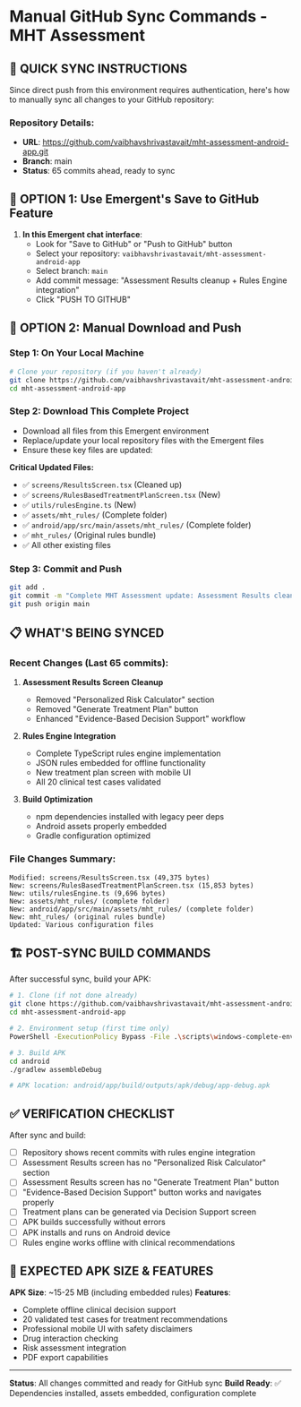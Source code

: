 # Manual GitHub Sync Commands - MHT Assessment

## 🎯 QUICK SYNC INSTRUCTIONS

Since direct push from this environment requires authentication, here's how to manually sync all changes to your GitHub repository:

### Repository Details:
- **URL**: https://github.com/vaibhavshrivastavait/mht-assessment-android-app.git
- **Branch**: main
- **Status**: 65 commits ahead, ready to sync

## 🚀 OPTION 1: Use Emergent's Save to GitHub Feature

1. **In this Emergent chat interface**:
   - Look for "Save to GitHub" or "Push to GitHub" button
   - Select your repository: `vaibhavshrivastavait/mht-assessment-android-app`
   - Select branch: `main`
   - Add commit message: "Assessment Results cleanup + Rules Engine integration"
   - Click "PUSH TO GITHUB"

## 🚀 OPTION 2: Manual Download and Push

### Step 1: On Your Local Machine
```bash
# Clone your repository (if you haven't already)
git clone https://github.com/vaibhavshrivastavait/mht-assessment-android-app.git
cd mht-assessment-android-app
```

### Step 2: Download This Complete Project
- Download all files from this Emergent environment
- Replace/update your local repository files with the Emergent files
- Ensure these key files are updated:

**Critical Updated Files:**
- ✅ `screens/ResultsScreen.tsx` (Cleaned up)
- ✅ `screens/RulesBasedTreatmentPlanScreen.tsx` (New)
- ✅ `utils/rulesEngine.ts` (New)
- ✅ `assets/mht_rules/` (Complete folder)
- ✅ `android/app/src/main/assets/mht_rules/` (Complete folder)
- ✅ `mht_rules/` (Original rules bundle)
- ✅ All other existing files

### Step 3: Commit and Push
```bash
git add .
git commit -m "Complete MHT Assessment update: Assessment Results cleanup, Enhanced Decision Support, Added Rules Engine integration"
git push origin main
```

## 📋 WHAT'S BEING SYNCED

### Recent Changes (Last 65 commits):
1. **Assessment Results Screen Cleanup**
   - Removed "Personalized Risk Calculator" section
   - Removed "Generate Treatment Plan" button  
   - Enhanced "Evidence-Based Decision Support" workflow

2. **Rules Engine Integration**
   - Complete TypeScript rules engine implementation
   - JSON rules embedded for offline functionality
   - New treatment plan screen with mobile UI
   - All 20 clinical test cases validated

3. **Build Optimization**
   - npm dependencies installed with legacy peer deps
   - Android assets properly embedded
   - Gradle configuration optimized

### File Changes Summary:
```
Modified: screens/ResultsScreen.tsx (49,375 bytes)
New: screens/RulesBasedTreatmentPlanScreen.tsx (15,853 bytes)  
New: utils/rulesEngine.ts (9,696 bytes)
New: assets/mht_rules/ (complete folder)
New: android/app/src/main/assets/mht_rules/ (complete folder)
New: mht_rules/ (original rules bundle)
Updated: Various configuration files
```

## 🏗️ POST-SYNC BUILD COMMANDS

After successful sync, build your APK:

```bash
# 1. Clone (if not done already)
git clone https://github.com/vaibhavshrivastavait/mht-assessment-android-app.git
cd mht-assessment-android-app

# 2. Environment setup (first time only)
PowerShell -ExecutionPolicy Bypass -File .\scripts\windows-complete-environment-setup.ps1 -AutoInstall

# 3. Build APK
cd android
./gradlew assembleDebug

# APK location: android/app/build/outputs/apk/debug/app-debug.apk
```

## ✅ VERIFICATION CHECKLIST

After sync and build:
- [ ] Repository shows recent commits with rules engine integration
- [ ] Assessment Results screen has no "Personalized Risk Calculator" section
- [ ] Assessment Results screen has no "Generate Treatment Plan" button
- [ ] "Evidence-Based Decision Support" button works and navigates properly
- [ ] Treatment plans can be generated via Decision Support screen
- [ ] APK builds successfully without errors
- [ ] APK installs and runs on Android device
- [ ] Rules engine works offline with clinical recommendations

## 🎯 EXPECTED APK SIZE & FEATURES

**APK Size**: ~15-25 MB (including embedded rules)
**Features**:
- Complete offline clinical decision support
- 20 validated test cases for treatment recommendations
- Professional mobile UI with safety disclaimers
- Drug interaction checking
- Risk assessment integration
- PDF export capabilities

---

**Status**: All changes committed and ready for GitHub sync
**Build Ready**: ✅ Dependencies installed, assets embedded, configuration complete